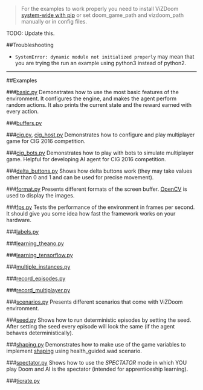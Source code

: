 > For the examples to work properly you need to install ViZDoom [system-wide with pip](https://github.com/mwydmuch/ViZDoom/blob/master/doc/Building.md) or set doom_game_path and vizdoom_path manually or in config files.

TODO: Update this.

##Troubleshooting
 * `SystemError: dynamic module not initialized properly` may mean that you are trying the run an example using python3 instead of python2.

---
##Examples

###[basic.py](https://github.com/mwydmuch/ViZDoom/blob/master/examples/python/basic.py)
Demonstrates how to use the most basic features of the environment. It configures the engine, and makes the agent perform random actions. It also prints the current state and the reward earned with every action.

###[buffers.py](https://github.com/mwydmuch/ViZDoom/blob/master/examples/python/buffers.py)

###[cig.py](https://github.com/mwydmuch/ViZDoom/blob/master/examples/python/cig.py), [cig_host.py](https://github.com/mwydmuch/ViZDoom/blob/master/examples/python/cig_host.py)
Demonstrates how to configure and play multiplayer game for CIG 2016 competition.

###[cig_bots.py](https://github.com/mwydmuch/ViZDoom/blob/master/examples/python/cig_bots.py)
Demonstrates how to play with bots to simulate multiplayer game. Helpful for developing AI agent for CIG 2016 competition.

###[delta_buttons.py](https://github.com/mwydmuch/ViZDoom/blob/master/examples/python/delta_buttons.py)
Shows how delta buttons work (they may take values other than 0 and 1 and can be used for precise movement).

###[format.py](https://github.com/mwydmuch/ViZDoom/blob/master/examples/python/format.py)
Presents different formats of the screen buffer. [OpenCV](http://opencv.org/) is used to display the images.

###[fps.py](https://github.com/mwydmuch/ViZDoom/blob/master/examples/python/fps.py)
Tests the performance of the environment in frames per second. It should give you some idea how fast the framework works on your hardware.

###[labels.py](https://github.com/mwydmuch/ViZDoom/blob/master/examples/python/labels.py)

###[learning_theano.py](https://github.com/mwydmuch/ViZDoom/blob/master/examples/python/learning_theano.py)

###[learning_tensorflow.py](https://github.com/mwydmuch/ViZDoom/blob/master/examples/python/learning_tensorflow.py)

###[multiple_instances.py](https://github.com/mwydmuch/ViZDoom/blob/master/examples/python/multiple_instances.py)

###[record_episodes.py](https://github.com/mwydmuch/ViZDoom/blob/master/examples/python/record_episodes.py)

###[record_multiplayer.py](https://github.com/mwydmuch/ViZDoom/blob/master/examples/python/record_multiplayer.py)

###[scenarios.py](https://github.com/mwydmuch/ViZDoom/blob/master/examples/python/scenarios.py)
Presents different scenarios that come with ViZDoom environment.

###[seed.py](https://github.com/mwydmuch/ViZDoom/blob/master/examples/python/seed.py)
Shows how to run deterministic episodes by setting the seed. After setting the seed every episode will look the same (if the agent behaves deterministically).

###[shaping.py](https://github.com/mwydmuch/ViZDoom/blob/master/examples/python/shaping.py)
Demonstrates how to make use of the game variables to implement [shaping](https://en.wikipedia.org/wiki/Shaping_(psychology)) using health_guided.wad scenario.

###[spectator.py](https://github.com/mwydmuch/ViZDoom/blob/master/examples/python/spectator.py)
Shows how to use the *SPECTATOR* mode in which YOU play Doom and AI is the spectator (intended for apprenticeship learning).

###[ticrate.py](https://github.com/mwydmuch/ViZDoom/blob/master/examples/python/ticrate.py)
